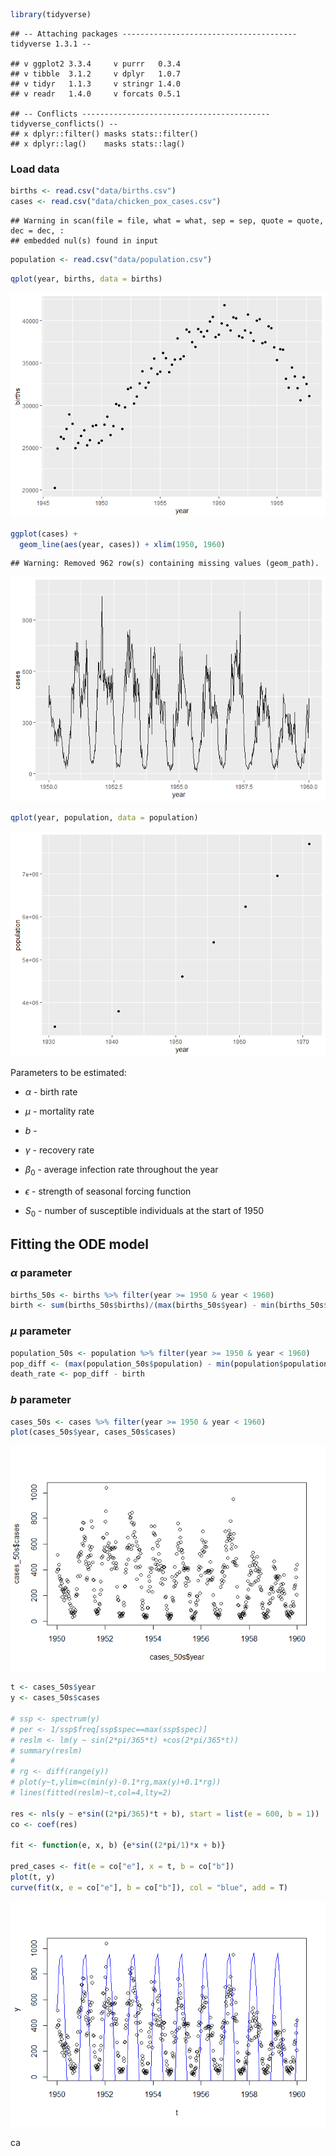 ``` r
library(tidyverse)
```

    ## -- Attaching packages --------------------------------------- tidyverse 1.3.1 --

    ## v ggplot2 3.3.4     v purrr   0.3.4
    ## v tibble  3.1.2     v dplyr   1.0.7
    ## v tidyr   1.1.3     v stringr 1.4.0
    ## v readr   1.4.0     v forcats 0.5.1

    ## -- Conflicts ------------------------------------------ tidyverse_conflicts() --
    ## x dplyr::filter() masks stats::filter()
    ## x dplyr::lag()    masks stats::lag()

### Load data

``` r
births <- read.csv("data/births.csv")
cases <- read.csv("data/chicken_pox_cases.csv")
```

    ## Warning in scan(file = file, what = what, sep = sep, quote = quote, dec = dec, :
    ## embedded nul(s) found in input

``` r
population <- read.csv("data/population.csv")
```

``` r
qplot(year, births, data = births)
```

![](Modelling-project_files/figure-markdown_github/unnamed-chunk-3-1.png)

``` r
ggplot(cases) +
  geom_line(aes(year, cases)) + xlim(1950, 1960)
```

    ## Warning: Removed 962 row(s) containing missing values (geom_path).

![](Modelling-project_files/figure-markdown_github/unnamed-chunk-3-2.png)

``` r
qplot(year, population, data = population)
```

![](Modelling-project_files/figure-markdown_github/unnamed-chunk-3-3.png)

Parameters to be estimated:

-   *α* - birth rate

-   *μ* - mortality rate

-   *b* -

-   *γ* - recovery rate

-   *β*<sub>0</sub> - average infection rate throughout the year

-   *ϵ* - strength of seasonal forcing function

-   *S*<sub>0</sub> - number of susceptible individuals at the start of
    1950

## Fitting the ODE model

### *α* parameter

``` r
births_50s <- births %>% filter(year >= 1950 & year < 1960)
birth <- sum(births_50s$births)/(max(births_50s$year) - min(births_50s$year))
```

### *μ* parameter

``` r
population_50s <- population %>% filter(year >= 1950 & year < 1960)
pop_diff <- (max(population_50s$population) - min(population$population))/(max(population_50s$year) - min(population_50s$year))
death_rate <- pop_diff - birth
```

### *b* parameter

``` r
cases_50s <- cases %>% filter(year >= 1950 & year < 1960)
plot(cases_50s$year, cases_50s$cases)
```

![](Modelling-project_files/figure-markdown_github/unnamed-chunk-6-1.png)

``` r
t <- cases_50s$year
y <- cases_50s$cases

# ssp <- spectrum(y)
# per <- 1/ssp$freq[ssp$spec==max(ssp$spec)]
# reslm <- lm(y ~ sin(2*pi/365*t) +cos(2*pi/365*t))
# summary(reslm)
# 
# rg <- diff(range(y))
# plot(y~t,ylim=c(min(y)-0.1*rg,max(y)+0.1*rg))
# lines(fitted(reslm)~t,col=4,lty=2)

res <- nls(y ~ e*sin((2*pi/365)*t + b), start = list(e = 600, b = 1))
co <- coef(res)

fit <- function(e, x, b) {e*sin((2*pi/1)*x + b)}

pred_cases <- fit(e = co["e"], x = t, b = co["b"])
plot(t, y)
curve(fit(x, e = co["e"], b = co["b"]), col = "blue", add = T)
```

![](Modelling-project_files/figure-markdown_github/unnamed-chunk-7-1.png)

ca
